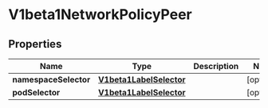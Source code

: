 
# V1beta1NetworkPolicyPeer

## Properties
Name | Type | Description | Notes
------------ | ------------- | ------------- | -------------
**namespaceSelector** | [**V1beta1LabelSelector**](V1beta1LabelSelector.md) |  |  [optional]
**podSelector** | [**V1beta1LabelSelector**](V1beta1LabelSelector.md) |  |  [optional]



